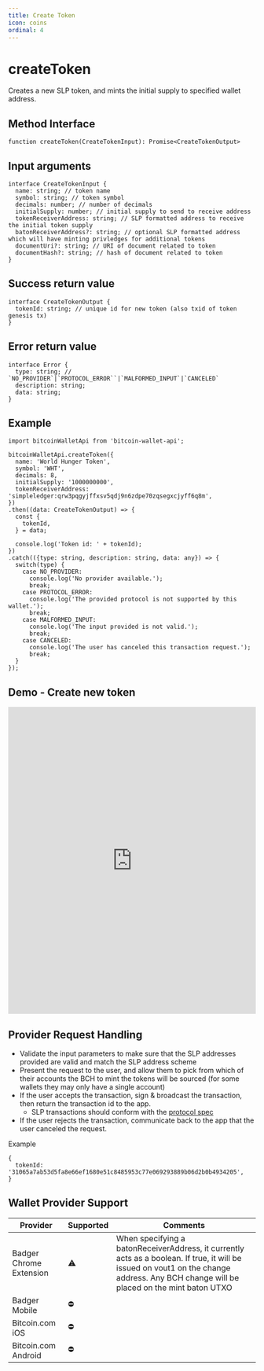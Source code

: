 ```yaml
---
title: Create Token
icon: coins
ordinal: 4
---
```


# createToken

Creates a new SLP token, and mints the initial supply to specified wallet address.

## Method Interface

```
function createToken(CreateTokenInput): Promise<CreateTokenOutput>
```

## Input arguments

```
interface CreateTokenInput {
  name: string; // token name
  symbol: string; // token symbol
  decimals: number; // number of decimals
  initialSupply: number; // initial supply to send to receive address
  tokenReceiverAddress: string; // SLP formatted address to receive the initial token supply
  batonReceiverAddress?: string; // optional SLP formatted address which will have minting privledges for additional tokens
  documentUri?: string; // URI of document related to token
  documentHash?: string; // hash of document related to token
}
```

## Success return value

```
interface CreateTokenOutput {
  tokenId: string; // unique id for new token (also txid of token genesis tx)
}
```

## Error return value

```
interface Error {
  type: string; // `NO_PROVIDER`|`PROTOCOL_ERROR``|`MALFORMED_INPUT`|`CANCELED`
  description: string;
  data: string;
}
```

## Example

```
import bitcoinWalletApi from 'bitcoin-wallet-api';

bitcoinWalletApi.createToken({
  name: 'World Hunger Token',
  symbol: 'WHT',
  decimals: 8,
  initialSupply: '1000000000',
  tokenReceiverAddress: 'simpleledger:qrw3pqgyjffxsv5qdj9n6zdpe70zqsegxcjyff6q8m',
})
.then((data: CreateTokenOutput) => {
  const {
    tokenId,
  } = data;

  console.log('Token id: ' + tokenId);
})
.catch(({type: string, description: string, data: any}) => {
  switch(type) {
    case NO_PROVIDER:
      console.log('No provider available.');
      break;
    case PROTOCOL_ERROR:
      console.log('The provided protocol is not supported by this wallet.');
      break;
    case MALFORMED_INPUT:
      console.log('The input provided is not valid.');
      break;
    case CANCELED:
      console.log('The user has canceled this transaction request.');
      break;
  }
});
```

## Demo - Create new token

<iframe height="625" style="width: 100%;" scrolling="no" title="Bitcoin Wallet API - createToken" src="https://codepen.io/nickfujita/embed/WNvOgGj?height=265&theme-id=dark&default-tab=js,result" frameborder="no" allowtransparency="true" allowfullscreen="true">
</iframe>

## Provider Request Handling

- Validate the input parameters to make sure that the SLP addresses provided are valid and match the SLP address scheme
- Present the request to the user, and allow them to pick from which of their accounts the BCH to mint the tokens will be sourced (for some wallets they may only have a single account)
- If the user accepts the transaction, sign & broadcast the transaction, then return the transaction id to the app.
  - SLP transactions should conform with the [protocol spec](https://github.com/simpleledger/slp-specifications/blob/master/slp-token-type-1.md#mint---extended-minting-transaction)
- If the user rejects the transaction, communicate back to the app that the user canceled the request.

Example

```
{
  tokenId: '31065a7ab53d5fa8e66ef1680e51c8485953c77e069293889b06d2b0b4934205',
}
```

## Wallet Provider Support

| Provider                | Supported | Comments                                                                                                                                                                                |
| ----------------------- | --------- | --------------------------------------------------------------------------------------------------------------------------------------------------------------------------------------- |
| Badger Chrome Extension | ⚠️        | When specifying a batonReceiverAddress, it currently acts as a boolean. If true, it will be issued on vout1 on the change address. Any BCH change will be placed on the mint baton UTXO |
| Badger Mobile           | ⛔️       |                                                                                                                                                                                         |
| Bitcoin.com iOS         | ⛔️       |                                                                                                                                                                                         |
| Bitcoin.com Android     | ⛔️       |                                                                                                                                                                                         |
